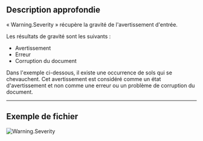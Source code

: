 ## Description approfondie
« Warning.Severity » récupère la gravité de l'avertissement d'entrée.

Les résultats de gravité sont les suivants :
- Avertissement
- Erreur
- Corruption du document

Dans l'exemple ci-dessous, il existe une occurrence de sols qui se chevauchent. Cet avertissement est considéré comme un état d'avertissement et non comme une erreur ou un problème de corruption du document.
___
## Exemple de fichier

![Warning.Severity](./Revit.Application.Warning.Severity_img.jpg)

